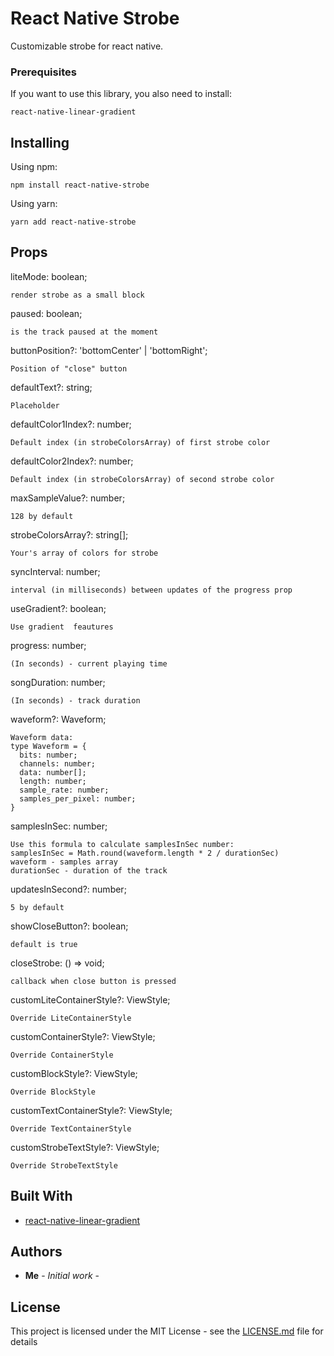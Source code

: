 # React Native Strobe

Customizable strobe for react native.

### Prerequisites

If you want to use this library, you also need to install:

```
react-native-linear-gradient
```

## Installing

Using npm:

```
npm install react-native-strobe
```

Using yarn:

```
yarn add react-native-strobe
```

## Props

liteMode: boolean;

```
render strobe as a small block
```
paused: boolean;

```
is the track paused at the moment
```
buttonPosition?: 'bottomCenter' | 'bottomRight';

```
Position of "close" button
```
defaultText?: string;

```
Placeholder
```
defaultColor1Index?: number;

```
Default index (in strobeColorsArray) of first strobe color
```
defaultColor2Index?: number;

```
Default index (in strobeColorsArray) of second strobe color
```
maxSampleValue?: number;

```
128 by default
```
strobeColorsArray?: string[];

```
Your's array of colors for strobe
```
syncInterval: number;

```
interval (in milliseconds) between updates of the progress prop
```
useGradient?: boolean;

```
Use gradient  feautures
```
progress: number;

```
(In seconds) - current playing time
```
songDuration: number;

```
(In seconds) - track duration
```
waveform?: Waveform;

```
Waveform data:
type Waveform = {
  bits: number;
  channels: number;
  data: number[];
  length: number;
  sample_rate: number;
  samples_per_pixel: number;
}
```
samplesInSec: number;

```
Use this formula to calculate samplesInSec number:
samplesInSec = Math.round(waveform.length * 2 / durationSec)
waveform - samples array
durationSec - duration of the track
```
updatesInSecond?: number;

```
5 by default
```
showCloseButton?: boolean;

```
default is true
```
closeStrobe: () => void;

```
callback when close button is pressed
```
customLiteContainerStyle?: ViewStyle;

```
Override LiteContainerStyle
```
customContainerStyle?: ViewStyle;

```
Override ContainerStyle
```
customBlockStyle?: ViewStyle;

```
Override BlockStyle
```
customTextContainerStyle?: ViewStyle;

```
Override TextContainerStyle
```
customStrobeTextStyle?: ViewStyle;

```
Override StrobeTextStyle
```

## Built With

* [react-native-linear-gradient](https://www.npmjs.com/package/react-native-linear-gradient)

## Authors

* **Me** - *Initial work* -

## License

This project is licensed under the MIT License - see the [LICENSE.md](LICENSE.md) file for details